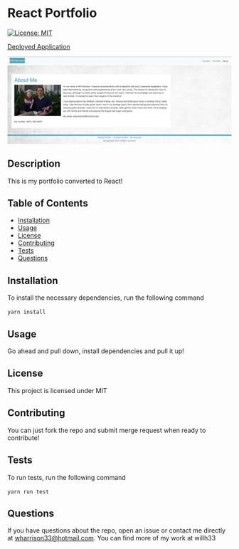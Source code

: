 
# React Portfolio

[![License: MIT](https://img.shields.io/badge/License-MIT-yellow.svg)](https://opensource.org/licenses/MIT)

<a href="https://lit-depths-97924.herokuapp.com/">Deployed Application</a>

<img src="./client/public/Assets/Images/deployed-pic.png" />

## Description
This is my portfolio converted to React!

## Table of Contents
* [Installation](#installation)
* [Usage](#usage)
* [License](#license)
* [Contributing](#contributing)
* [Tests](#tests)
* [Questions](#questions)

## Installation
To install the necessary dependencies, run the following command

`yarn install`

## Usage

Go ahead and pull down, install dependencies and pull it up!


## License
This project is licensed under MIT

## Contributing
You can just fork the repo and submit merge request when ready to contribute!

## Tests
To run tests, run the following command

`yarn run test`

## Questions
If you have questions about the repo, open an issue or contact me directly at wharrison33@hotmail.com. You can find more of my work at willh33
  